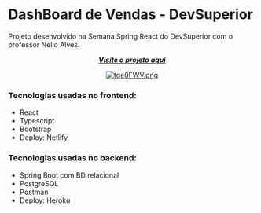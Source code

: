 #  DashBoard de Vendas - DevSuperior

Projeto desenvolvido na Semana Spring React do DevSuperior com o professor Nelio Alves.



<div align="center">

[***Visite o projeto aqui***](https://dsvendas-frontend.netlify.app/)<br />



[![tqe0FWV.png](https://i.imgur.com/tqe0FWV.png)](https://imgur.com/tqe0FWV)
</div>


### Tecnologias usadas no frontend:

- React 
- Typescript 
- Bootstrap
- Deploy: Netlify

### Tecnologias usadas no backend:

- Spring Boot com BD relacional
- PostgreSQL
- Postman
- Deploy: Heroku


   



